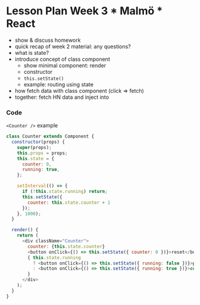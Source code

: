 # Lesson Plan Week 3 * Malmö * React

* show & discuss homework
* quick recap of week 2 material: any questions?
* what is state?
* introduce concept of class component
  * show minimal component: render
  * constructor
  * `this.setState()`
  * example: routing using state
* how fetch data with class component (click => fetch)
* together: fetch HN data and inject into

### Code

`<Counter />` example
```js
class Counter extends Component {
  constructor(props) {
    super(props);
    this.props = props;
    this.state = {
      counter: 0,
      running: true,
    };

    setInterval(() => {
      if (!this.state.running) return;
      this.setState({
        counter: this.state.counter + 1
      });
    }, 1000);
  }

  render() {
    return (
      <div className="Counter">
        counter: {this.state.counter}
        <button onClick={() => this.setState({ counter: 0 })}>reset</button>
        { this.state.running
          ? <button onClick={() => this.setState({ running: false })}>pause</button>
          : <button onClick={() => this.setState({ running: true })}>continue</button>
        }
      </div>
    );
  }
}
```


